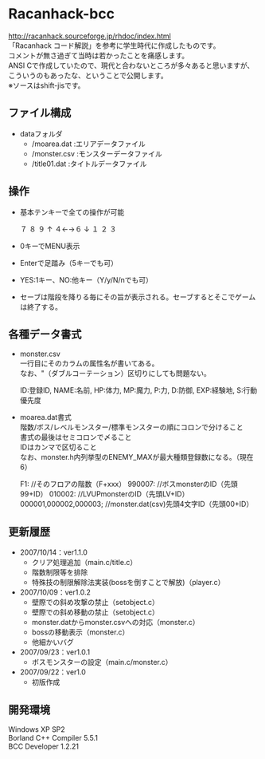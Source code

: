 Racanhack-bcc
=============

http://racanhack.sourceforge.jp/rhdoc/index.html  
「Racanhack コード解説」を参考に学生時代に作成したものです。  
コメントが無さ過ぎて当時は若かったことを痛感します。  
ANSI Cで作成していたので、現代と合わないところが多々あると思いますが、こういうのもあったな、ということで公開します。  
※ソースはshift-jisです。  


## ファイル構成

* dataフォルダ  
  * /moarea.dat  :エリアデータファイル
  * /monster.csv :モンスターデータファイル
  * /title01.dat :タイトルデータファイル

## 操作

* 基本テンキーで全ての操作が可能

	７ ８ ９
	   ↑
	４←→６
	   ↓
	１ ２ ３

* 0キーでMENU表示
* Enterで足踏み（5キーでも可）
* YES:1キー、NO:他キー（Y/y/N/nでも可）
* セーブは階段を降りる毎にその旨が表示される。セーブするとそこでゲームは終了する。

## 各種データ書式

* monster.csv  
一行目にそのカラムの属性名が書いてある。  
なお、"（ダブルコーテーション）区切りにしても問題ない。

    ID:登録ID, NAME:名前, HP:体力, MP:魔力, P:力, D:防御, EXP:経験地, S:行動優先度

* moarea.dat書式  
階数/ボス/レベルモンスター/標準モンスターの順にコロンで分けること  
書式の最後はセミコロンで〆ること  
IDはカンマで区切ること  
なお、monster.h内列挙型のENEMY_MAXが最大種類登録数になる。（現在6）

	F1:                       //そのフロアの階数（F+xxx）
	990007:                   //ボスmonsterのID（先頭99+ID）
	010002:                   //LVUPmonsterのID（先頭LV+ID）
	000001,000002,000003;     //monster.dat(csv)先頭4文字ID（先頭00+ID）


## 更新履歴

* 2007/10/14：ver1.1.0
  * クリア処理追加（main.c/title.c）
  * 階数制限等を排除
  * 特殊技の制限解除法実装(bossを倒すことで解放)（player.c）
* 2007/10/09：ver1.0.2
  * 壁際での斜め攻撃の禁止（setobject.c）
  * 壁際での斜め移動の禁止（setobject.c）
  * monster.datからmonster.csvへの対応（monster.c）
  * bossの移動表示（monster.c）
  * 他細かいバグ
* 2007/09/23：ver1.0.1
  * ボスモンスターの設定（main.c/monster.c）
* 2007/09/22：ver1.0
  * 初版作成

## 開発環境

Windows XP SP2  
Borland C++ Compiler 5.5.1  
BCC Developer 1.2.21  

